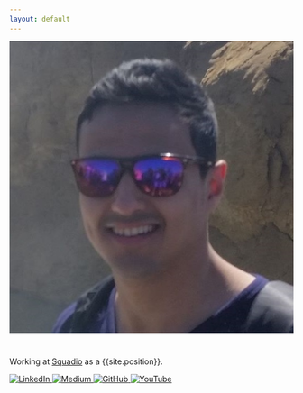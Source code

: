 ```yaml
---
layout: default
---
```


<div class="profile">
  <div class="profile-info">
    <img src="assets/images/profile.jpg" alt="Profile Picture" class="circular-image" />
    <h1 class="title"></h1>
    <p>Working at <a class="no-underline" href="https://squadio.com/">Squadio</a> as a {{site.position}}.</p>
    <div class="social-links">
      <a href="https://www.linkedin.com/in/your-username" target="_blank">
        <img src="https://img.icons8.com/ios-filled/50/ffffff/linkedin.png" alt="LinkedIn" />
      </a>
      <a href="https://github.com/your-username" target="_blank">
        <img src="https://img.icons8.com/ios-filled/50/ffffff/medium.png" alt="Medium" />
      </a>
      <a href="https://github.com/your-username" target="_blank">
        <img src="https://img.icons8.com/ios-filled/50/ffffff/github.png" alt="GitHub" />
      </a>
      <a href="https://www.youtube.com/channel/your-channel-id" target="_blank">
        <img src="https://img.icons8.com/ios-filled/50/ffffff/youtube.png" alt="YouTube" />
      </a>
    </div>
  </div>
</div>

